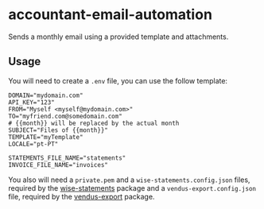 # accountant-email-automation

Sends a monthly email using a provided template and attachments.

## Usage

You will need to create a `.env` file, you can use the follow template:

```properties
DOMAIN="mydomain.com"
API_KEY="123"
FROM="Myself <myself@mydomain.com>"
TO="myfriend.com@somedomain.com"
# {{month}} will be replaced by the actual month
SUBJECT="Files of {{month}}"
TEMPLATE="myTemplate"
LOCALE="pt-PT"

STATEMENTS_FILE_NAME="statements"
INVOICE_FILE_NAME="invoices"
```

You also will need a `private.pem` and a `wise-statements.config.json` files, required by the [wise-statements](https://github.com/gilsonmandalogo/wise-statements) package and a `vendus-export.config.json` file, required by the [vendus-export](https://github.com/gilsonmandalogo/vendus-export) package.